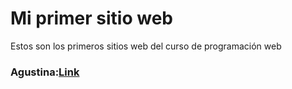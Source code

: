 # Mi primer sitio web
Estos son los primeros sitios web del curso de programación web

### Agustina:<a href="https://conectarlab-mendoza.github.io/mi-primer-sitio-web/Nach 2.0/Mi-primer-sitio-web-conectarLAB-main/index.html">Link</a>

